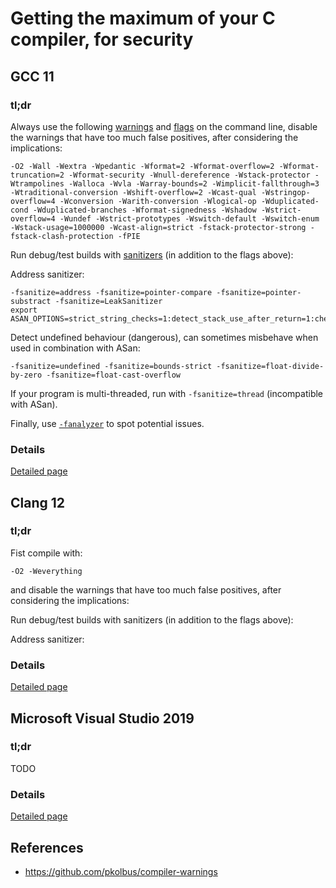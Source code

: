 # Getting the maximum of your C compiler, for security

## GCC 11

### tl;dr

Always use the following [warnings](./gcc_compilation.md#warnings) and [flags](./gcc_compilation.md#compilation-flags) on the command line, disable the warnings that have too much false positives, after considering the implications:
```
-O2 -Wall -Wextra -Wpedantic -Wformat=2 -Wformat-overflow=2 -Wformat-truncation=2 -Wformat-security -Wnull-dereference -Wstack-protector -Wtrampolines -Walloca -Wvla -Warray-bounds=2 -Wimplicit-fallthrough=3 -Wtraditional-conversion -Wshift-overflow=2 -Wcast-qual -Wstringop-overflow=4 -Wconversion -Warith-conversion -Wlogical-op -Wduplicated-cond -Wduplicated-branches -Wformat-signedness -Wshadow -Wstrict-overflow=4 -Wundef -Wstrict-prototypes -Wswitch-default -Wswitch-enum -Wstack-usage=1000000 -Wcast-align=strict -fstack-protector-strong -fstack-clash-protection -fPIE
```

Run debug/test builds with [sanitizers](./gcc_compilation.md#runtime-sanitizers) (in addition to the flags above):

Address sanitizer:
```
-fsanitize=address -fsanitize=pointer-compare -fsanitize=pointer-substract -fsanitize=LeakSanitizer
export ASAN_OPTIONS=strict_string_checks=1:detect_stack_use_after_return=1:check_initialization_order=1:strict_init_order=1:detect_invalid_pointer_pairs=2
```

Detect undefined behaviour (dangerous), can sometimes misbehave when used in combination with ASan:
```
-fsanitize=undefined -fsanitize=bounds-strict -fsanitize=float-divide-by-zero -fsanitize=float-cast-overflow
```

If your program is multi-threaded, run with `-fsanitize=thread` (incompatible with ASan).

Finally, use [`-fanalyzer`](./gcc_compilation.md#code-analysis) to spot potential issues.

### Details

[Detailed page](./gcc_compilation.md)


## Clang 12

### tl;dr

Fist compile with:

```
-O2 -Weverything
```
and disable the warnings that have too much false positives, after considering the implications:

Run debug/test builds with sanitizers (in addition to the flags above):

Address sanitizer:



### Details

[Detailed page](./clang_compilation.md)

## Microsoft Visual Studio 2019

### tl;dr

TODO

### Details

[Detailed page](./msvc_compilation.md)

## References

* <https://github.com/pkolbus/compiler-warnings>

